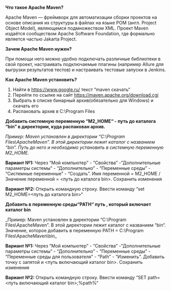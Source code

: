 **Что такое Apache Maven?**

Apache Maven — фреймворк для автоматизации сборки проектов на основе описания их структуры в файлах на языке POM (англ. Project Object Model), являющемся подмножеством XML. Проект Maven издаётся сообществом Apache Software Foundation, где формально является частью Jakarta Project.

**Зачем Apache Maven нужен?**

При помощи него можно удобно подключать различные библиотеки в свой проект, настраивать подключаемые плагины (например Allure для выгрузки результатов тестов) и настраивать тестовые запуски в Jenkins.

**Как Apache Maven установить?**
1) Найти в https://www.google.ru/ текст “maven скачать“
2) Перейти по ссылке на сайт https://maven.apache.org/download.cgi
3) Выбрать в списке бинарный архив(обязательно для Windows) и скачать его
4) Распаковать архив в C:\Program Files



**Добавить системную переменную “M2_HOME“ - путь до каталога “bin” в директории, куда распакован архив.**

_Пример: Maven установлен в директории “C:\Program Files\ApacheMaven”. В этой директории лежит каталог с названием “bin“. Путь до него и необходимо установить в системную переменную M2_HOME._

**Вариант №1:** 
Через “Мой компьютер” - “Свойства” -”Дополнительные параметры системы” - “Дополнительно” - “Переменные среды” - “Системные переменные” - “Создать”.
Имя переменной = M2_HOME / Значение переменной = <путь до каталога bin>. Сохранить изменения



**Вариант №2:** 
Открыть командную строку. Ввести команду “set M2_HOME=<путь до каталога bin>“

 
 

**Добавить в переменную среды“PATH“ путь , который включает каталог bin**

_Пример: Maven установлен в директории “C:\Program Files\ApacheMaven”. В этой директории лежит каталог с названием “bin“. Значение, которое добавить в переменную PATH = C:\Program Files\ApacheMaven\bin\_

**Вариант №1:** 
Через “Мой компьютер” - “Свойства” -”Дополнительные параметры системы” - “Дополнительно” - “Переменные среды” - “Переменные среды для пользователя” - “Path” - “Изменить”.
Добавить точку с запятой и <путь включающий каталог bin>. Сохранить изменения

**Вариант №2:** 
Открыть командную строку. Ввести команду “SET path=<путь включающий каталог bin>;%path%“

 

